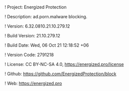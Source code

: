 ! Project: Energized Protection

! Description: ad.porn.malware blocking.

! Version: 6.32.0810.21.10.279.12

! Build Version: 21.10.279.12

! Build Date: Wed, 06 Oct 21 12:18:52 +06

! Version Code: 2791218

! License: CC BY-NC-SA 4.0, https://energized.pro/license

! Github: https://github.com/EnergizedProtection/block

! Web: https://energized.pro
